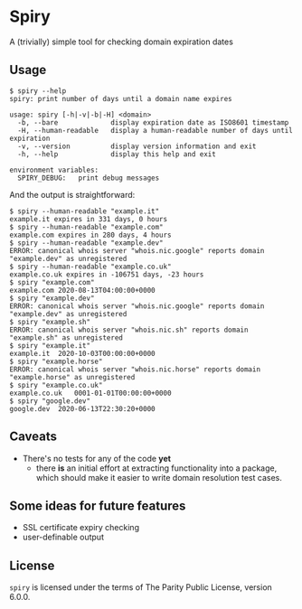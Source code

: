 # Spiry

A (trivially) simple tool for checking domain expiration dates

## Usage

```text
$ spiry --help
spiry: print number of days until a domain name expires

usage: spiry [-h|-v|-b|-H] <domain>
  -b, --bare             display expiration date as ISO8601 timestamp
  -H, --human-readable   display a human-readable number of days until expiration
  -v, --version          display version information and exit
  -h, --help             display this help and exit

environment variables:
  SPIRY_DEBUG:   print debug messages
```

And the output is straightforward:

```text
$ spiry --human-readable "example.it"
example.it expires in 331 days, 0 hours
$ spiry --human-readable "example.com"
example.com expires in 280 days, 4 hours
$ spiry --human-readable "example.dev"
ERROR: canonical whois server "whois.nic.google" reports domain "example.dev" as unregistered
$ spiry --human-readable "example.co.uk"
example.co.uk expires in -106751 days, -23 hours
$ spiry "example.com"
example.com	2020-08-13T04:00:00+0000
$ spiry "example.dev"
ERROR: canonical whois server "whois.nic.google" reports domain "example.dev" as unregistered
$ spiry "example.sh"
ERROR: canonical whois server "whois.nic.sh" reports domain "example.sh" as unregistered
$ spiry "example.it"
example.it	2020-10-03T00:00:00+0000
$ spiry "example.horse"
ERROR: canonical whois server "whois.nic.horse" reports domain "example.horse" as unregistered
$ spiry "example.co.uk"
example.co.uk	0001-01-01T00:00:00+0000
$ spiry "google.dev"
google.dev	2020-06-13T22:30:20+0000
```

## Caveats

- There's no tests for any of the code **yet**
  - there **is** an initial effort at extracting functionality into a package,
    which should make it easier to write domain resolution test cases.

## Some ideas for future features

- SSL certificate expiry checking
- user-definable output

## License

`spiry` is licensed under the terms of The Parity Public License, version 6.0.0.
